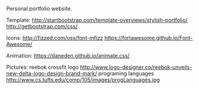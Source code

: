 Personal portfolio website.

Template:
http://startbootstrap.com/template-overviews/stylish-portfolio/
http://getbootstrap.com/css/

Icons:
http://fizzed.com/oss/font-mfizz
https://fortawesome.github.io/Font-Awesome/

Animation:
https://daneden.github.io/animate.css/

Pictures:
reebok crossfit logo
http://www.logo-designer.co/reebok-unveils-new-delta-logo-design-brand-mark/
programing languages
http://www.cs.tufts.edu/comp/105/images/progLanguages.jpg

